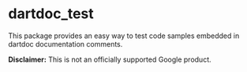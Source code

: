 dartdoc_test
============

This package provides an easy way to test code samples embedded in dartdoc
documentation comments.

**Disclaimer:** This is not an officially supported Google product.

